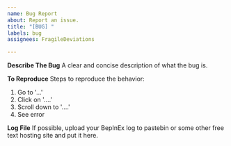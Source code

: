 ```yaml
---
name: Bug Report
about: Report an issue.
title: "[BUG] "
labels: bug
assignees: FragileDeviations

---
```


**Describe The Bug**
A clear and concise description of what the bug is.

**To Reproduce**
Steps to reproduce the behavior:
1. Go to '...'
2. Click on '....'
3. Scroll down to '....'
4. See error

**Log File**
If possible, upload your BepInEx log to pastebin or some other free text hosting site and put it here.
